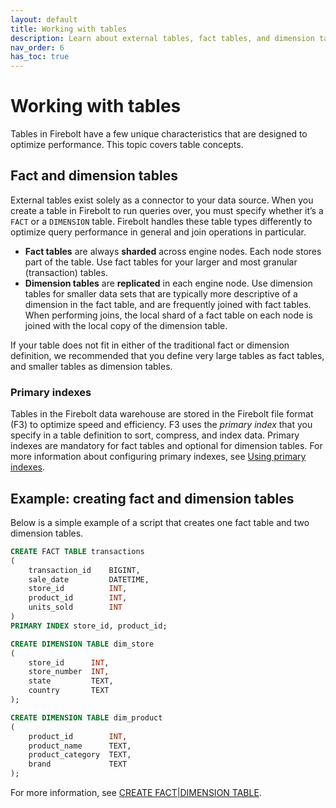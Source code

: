 ```yaml
---
layout: default
title: Working with tables
description: Learn about external tables, fact tables, and dimension tables in Firebolt and how to use them.
nav_order: 6
has_toc: true
---
```

# Working with tables

Tables in Firebolt have a few unique characteristics that are designed to optimize performance. This topic covers table concepts.

## Fact and dimension tables

External tables exist solely as a connector to your data source. When you create a table in Firebolt to run queries over, you must specify whether it’s a `FACT` or a `DIMENSION` table. Firebolt handles these table types differently to optimize query performance in general and join operations in particular.

* **Fact tables** are always **sharded** across engine nodes. Each node stores part of the table. Use fact tables for your larger and most granular (transaction) tables.
* **Dimension tables** are **replicated** in each engine node. Use dimension tables for smaller data sets that are typically more descriptive of a dimension in the fact table, and are frequently joined with fact tables. When performing joins, the local shard of a fact table on each node is joined with the local copy of the dimension table.

If your table does not fit in either of the traditional fact or dimension definition, we recommended that you define very large tables as fact tables, and smaller tables as dimension tables.

### Primary indexes

Tables in the Firebolt data warehouse are stored in the Firebolt file format (F3) to optimize speed and efficiency. F3 uses the *primary index* that you specify in a table definition to sort, compress, and index data. Primary indexes are mandatory for fact tables and optional for dimension tables. For more information about configuring primary indexes, see [Using primary indexes](/using-indexes/using-primary-indexes.md).

## Example: creating fact and dimension tables

Below is a simple example of a script that creates one fact table and two dimension tables.

```sql
CREATE FACT TABLE transactions
(
    transaction_id    BIGINT,
    sale_date         DATETIME,
    store_id          INT,
    product_id        INT,
    units_sold        INT
)
PRIMARY INDEX store_id, product_id;

CREATE DIMENSION TABLE dim_store
(
    store_id      INT,
    store_number  INT,
    state         TEXT,
    country       TEXT
);

CREATE DIMENSION TABLE dim_product
(
    product_id        INT,
    product_name      TEXT,
    product_category  TEXT,
    brand             TEXT
);
```

For more information, see [CREATE FACT\|DIMENSION TABLE](sql-reference/commands/create-fact-dimension-table.md).

